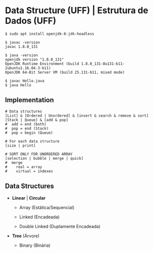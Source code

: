 # Data Structure (UFF) | Estrutura de Dados (UFF)

    $ sudo apt install openjdk-8-jdk-headless

    $ javac -version
    javac 1.8.0_131

    $ java -version
    openjdk version "1.8.0_131"
    OpenJDK Runtime Environment (build 1.8.0_131-8u131-b11-2ubuntu1.16.04.3-b11)
    OpenJDK 64-Bit Server VM (build 25.131-b11, mixed mode)
    
    $ javac Hello.java
    $ java Hello

## Implementation

    # Data structures
    [List] & [Ordered | Unordered] & [insert & search & remove & sort]
    [Stack | Queue] & [add & pop]
    #  add = end (both)
    #  pop = end (Stack)
    #  pop = begin (Queue)
    
    # For each data structure
    [size | print]
    
    # SORT ONLY FOR UNORDERED ARRAY
    [selection | bubble | merge | quick]
    #  merge
    #    real = array
    #    virtual = indexes

## Data Structures

- **Linear** | **Circular**

    - Array (Estática/Sequencial)

    - Linked (Encadeada)

    - Double Linked (Duplamente Encadeada)

- **Tree** (Árvore)

    - Binary (Binária)
